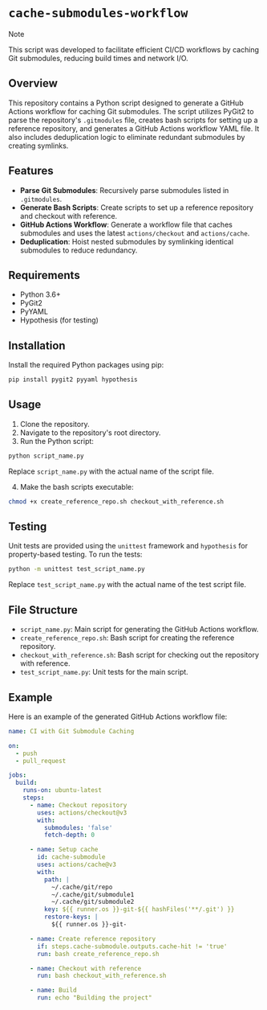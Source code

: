 # `cache-submodules-workflow`

> [!NOTE] 
> This script was developed to facilitate efficient CI/CD workflows by caching Git submodules, reducing build times and network I/O.

## Overview

This repository contains a Python script designed to generate a GitHub Actions workflow for caching Git submodules. The script utilizes PyGit2 to parse the repository's `.gitmodules` file, creates bash scripts for setting up a reference repository, and generates a GitHub Actions workflow YAML file. It also includes deduplication logic to eliminate redundant submodules by creating symlinks.

## Features

- **Parse Git Submodules**: Recursively parse submodules listed in `.gitmodules`.
- **Generate Bash Scripts**: Create scripts to set up a reference repository and checkout with reference.
- **GitHub Actions Workflow**: Generate a workflow file that caches submodules and uses the latest `actions/checkout` and `actions/cache`.
- **Deduplication**: Hoist nested submodules by symlinking identical submodules to reduce redundancy.

## Requirements

- Python 3.6+
- PyGit2
- PyYAML
- Hypothesis (for testing)

## Installation

Install the required Python packages using pip:

```bash
pip install pygit2 pyyaml hypothesis
```

## Usage

1. Clone the repository.
2. Navigate to the repository's root directory.
3. Run the Python script:

```bash
python script_name.py
```

Replace `script_name.py` with the actual name of the script file.

4. Make the bash scripts executable:

```bash
chmod +x create_reference_repo.sh checkout_with_reference.sh
```

## Testing

Unit tests are provided using the `unittest` framework and `hypothesis` for property-based testing. To run the tests:

```bash
python -m unittest test_script_name.py
```

Replace `test_script_name.py` with the actual name of the test script file.

## File Structure

- `script_name.py`: Main script for generating the GitHub Actions workflow.
- `create_reference_repo.sh`: Bash script for creating the reference repository.
- `checkout_with_reference.sh`: Bash script for checking out the repository with reference.
- `test_script_name.py`: Unit tests for the main script.

## Example

Here is an example of the generated GitHub Actions workflow file:

```yaml
name: CI with Git Submodule Caching

on:
  - push
  - pull_request

jobs:
  build:
    runs-on: ubuntu-latest
    steps:
      - name: Checkout repository
        uses: actions/checkout@v3
        with:
          submodules: 'false'
          fetch-depth: 0

      - name: Setup cache
        id: cache-submodule
        uses: actions/cache@v3
        with:
          path: |
            ~/.cache/git/repo
            ~/.cache/git/submodule1
            ~/.cache/git/submodule2
          key: ${{ runner.os }}-git-${{ hashFiles('**/.git') }}
          restore-keys: |
            ${{ runner.os }}-git-

      - name: Create reference repository
        if: steps.cache-submodule.outputs.cache-hit != 'true'
        run: bash create_reference_repo.sh

      - name: Checkout with reference
        run: bash checkout_with_reference.sh

      - name: Build
        run: echo "Building the project"
```
